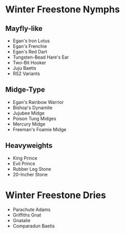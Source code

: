 # Winter Freestone Nymphs
## Mayfly-like
- Egan's Iron Lotus
- Egan's Frenchie
- Egan's Red Dart
- Tungsten-Bead Hare's Ear
- Two-Bit Hooker
- Juju Baetis
- RS2 Variants
## Midge-Type
- Egan's Rainbow Warrior
- Bishop's Dynamite
- Jujubee Midge
- Poison Tung Midges
- Mercury Midge
- Freeman's Foamie Midge
## Heavyweights
- King Prince
- Evil Prince
- Rubber Leg Stone
- 20-Incher Stone
# Winter Freestone Dries
- Parachute Adams
- Griffiths Gnat
- Gnatalie
- Comparadun Baetis